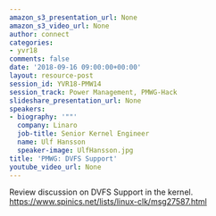```yaml
---
amazon_s3_presentation_url: None
amazon_s3_video_url: None
author: connect
categories:
- yvr18
comments: false
date: '2018-09-16 09:00:00+00:00'
layout: resource-post
session_id: YVR18-PMW14
session_track: Power Management, PMWG-Hack
slideshare_presentation_url: None
speakers:
- biography: '""'
  company: Linaro
  job-title: Senior Kernel Engineer
  name: Ulf Hansson
  speaker-image: UlfHansson.jpg
title: 'PMWG: DVFS Support'
youtube_video_url: None
---
```


Review discussion on DVFS Support in the kernel.
https://www.spinics.net/lists/linux-clk/msg27587.html